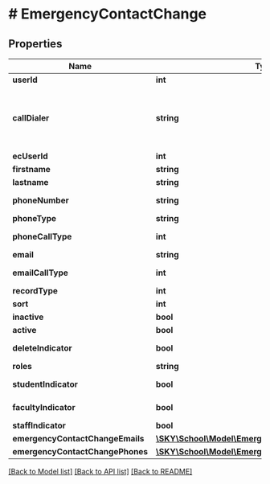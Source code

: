 # # EmergencyContactChange

## Properties

Name | Type | Description | Notes
------------ | ------------- | ------------- | -------------
**userId** | **int** | UserId | [optional]
**callDialer** | **string** | The string representation of the call dialer settings in Education Management | [optional]
**ecUserId** | **int** | EcUserId | [optional]
**firstname** | **string** | First Name | [optional]
**lastname** | **string** | Last Name | [optional]
**phoneNumber** | **string** | Phone Number | [optional]
**phoneType** | **string** | Phone  Type | [optional]
**phoneCallType** | **int** | Phone Call Type | [optional]
**email** | **string** | Email | [optional]
**emailCallType** | **int** | Email Call Type | [optional]
**recordType** | **int** | Record Type | [optional]
**sort** | **int** | Sort | [optional]
**inactive** | **bool** | inactive | [optional]
**active** | **bool** |  | [optional]
**deleteIndicator** | **bool** | Deleted Indicator | [optional]
**roles** | **string** | Roles | [optional]
**studentIndicator** | **bool** | Student Indicator | [optional]
**facultyIndicator** | **bool** | Faculty Indicator | [optional]
**staffIndicator** | **bool** | Staff Indicator | [optional]
**emergencyContactChangeEmails** | [**\SKY\School\Model\EmergencyContactChangeEmail[]**](EmergencyContactChangeEmail.md) |  | [optional]
**emergencyContactChangePhones** | [**\SKY\School\Model\EmergencyContactChangePhone[]**](EmergencyContactChangePhone.md) |  | [optional]

[[Back to Model list]](../../README.md#models) [[Back to API list]](../../README.md#endpoints) [[Back to README]](../../README.md)
